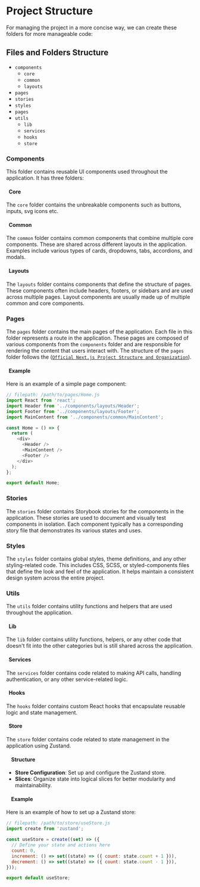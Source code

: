 # Project Structure

For managing the project in a more concise way, we can create these folders for more manageable code:

## Files and Folders Structure

- `components`
  - `core`
  - `common`
  - `layouts`
- `pages`
- `stories`
- `styles`
- `pages`
- `utils`
  - `lib`
  - `services`
  - `hooks`
  - `store`

### Components

This folder contains reusable UI components used throughout the application. It has three folders:

#### &nbsp; Core

The `core` folder contains the unbreakable components such as buttons, inputs, svg icons etc.

#### &nbsp; Common

The `common` folder contains common components that combine multiple core components. These are shared across different layouts in the application. Examples include various types of cards, dropdowns, tabs, accordions, and modals.

#### &nbsp; Layouts

The `layouts` folder contains components that define the structure of pages. These components often include headers, footers, or sidebars and are used across multiple pages. Layout components are usually made up of multiple common and core components.

### Pages

The `pages` folder contains the main pages of the application. Each file in this folder represents a route in the application. These pages are composed of various components from the `components` folder and are responsible for rendering the content that users interact with. The structure of the `pages` folder follows the ([`Official Next.js Project Structure and Organization`](https://nextjs.org/docs/pages/getting-started/project-structure)).

#### &nbsp; Example

Here is an example of a simple page component:

```javascript
// filepath: /path/to/pages/Home.js
import React from 'react';
import Header from '../components/layouts/Header';
import Footer from '../components/layouts/Footer';
import MainContent from '../components/common/MainContent';

const Home = () => {
  return (
    <div>
      <Header />
      <MainContent />
      <Footer />
    </div>
  );
};

export default Home;
```

### Stories

The `stories` folder contains Storybook stories for the components in the application. These stories are used to document and visually test components in isolation. Each component typically has a corresponding story file that demonstrates its various states and uses.

### Styles

The `styles` folder contains global styles, theme definitions, and any other styling-related code. This includes CSS, SCSS, or styled-components files that define the look and feel of the application. It helps maintain a consistent design system across the entire project.

### Utils

The `utils` folder contains utility functions and helpers that are used throughout the application.

#### &nbsp; Lib

The `lib` folder contains utility functions, helpers, or any other code that doesn't fit into the other categories but is still shared across the application.

#### &nbsp; Services

The `services` folder contains code related to making API calls, handling authentication, or any other service-related logic.

#### &nbsp; Hooks

The `hooks` folder contains custom React hooks that encapsulate reusable logic and state management.

#### &nbsp; Store

The `store` folder contains code related to state management in the application using Zustand.

#### &nbsp; &nbsp; Structure

- **Store Configuration**: Set up and configure the Zustand store.
- **Slices**: Organize state into logical slices for better modularity and maintainability.

#### &nbsp; &nbsp; Example

Here is an example of how to set up a Zustand store:

```javascript
// filepath: /path/to/store/useStore.js
import create from 'zustand';

const useStore = create((set) => ({
  // Define your state and actions here
  count: 0,
  increment: () => set((state) => ({ count: state.count + 1 })),
  decrement: () => set((state) => ({ count: state.count - 1 })),
}));

export default useStore;
```
